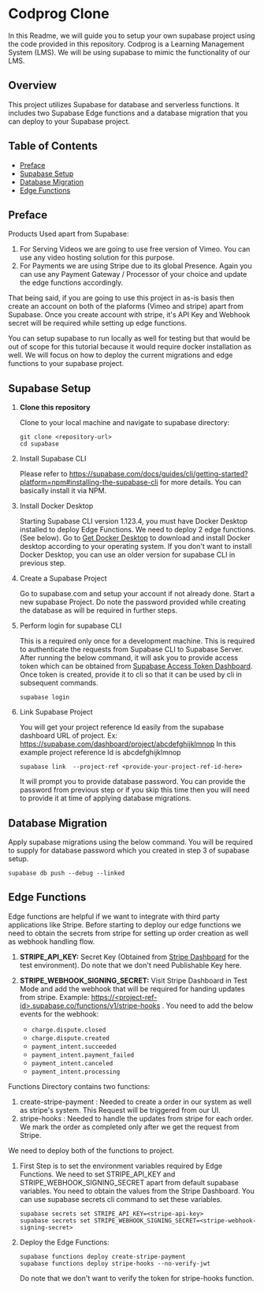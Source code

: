# Codprog Clone

In this Readme, we will guide you to setup your own supabase project using the
code provided in this repository. Codprog is a Learning Management System (LMS).
We will be using supabase to mimic the functionality of our LMS.

## Overview

This project utilizes Supabase for database and serverless functions. It
includes two Supabase Edge functions and a database migration that you can
deploy to your Supabase project.

## Table of Contents

- [Preface](#Preface)
- [Supabase Setup](#supabase-setup)
- [Database Migration](#database-migration)
- [Edge Functions](#edge-functions)

## Preface

Products Used apart from Supabase:

1. For Serving Videos we are going to use free version of Vimeo. You can use any
   video hosting solution for this purpose.
2. For Payments we are using Stripe due to its global Presence. Again you can
   use any Payment Gateway / Processor of your choice and update the edge
   functions accordingly.

That being said, if you are going to use this project in as-is basis then create
an account on both of the plaforms (Vimeo and stripe) apart from Supabase. Once
you create account with stripe, it's API Key and Webhook secret will be required
while setting up edge functions.

You can setup supabase to run locally as well for testing but that would be out
of scope for this tutorial because it would require docker installation as well.
We will focus on how to deploy the current migrations and edge functions to your
supabase project.

## Supabase Setup

1. **Clone this repository**

   Clone to your local machine and navigate to supabase directory:

   ```shell
   git clone <repository-url>
   cd supabase
   ```

2. Install Supabase CLI

   Please refer to
   https://supabase.com/docs/guides/cli/getting-started?platform=npm#installing-the-supabase-cli
   for more details. You can basically install it via NPM.

3. Install Docker Desktop

   Starting Supabase CLI version 1.123.4, you must have Docker Desktop installed
   to deploy Edge Functions. We need to deploy 2 edge functions. (See below). Go
   to [Get Docker Desktop](https://docs.docker.com/get-docker/) to download and
   install Docker desktop according to your operating system. If you don't want
   to install Docker Desktop, you can use an older version for supabase CLI in
   previous step.

4. Create a Supabase Project

   Go to supabase.com and setup your account if not already done. Start a new
   supabase Project. Do note the password provided while creating the database
   as will be required in further steps.

5. Perform login for supabase CLI

   This is a required only once for a development machine. This is required to
   authenticate the requests from Supabase CLI to Supabase Server. After running
   the below command, it will ask you to provide access token which can be
   obtained from
   [Supabase Access Token Dashboard](https://supabase.com/dashboard/account/tokens).
   Once token is created, provide it to cli so that it can be used by cli in
   subsequent commands.

   ```shell
   supabase login
   ```

6. Link Supabase Project

   You will get your project reference Id easily from the supabase dashboard URL
   of project. Ex: https://supabase.com/dashboard/project/abcdefghijklmnop In
   this example project reference Id is abcdefghijklmnop

   ```shell
   supabase link  --project-ref <provide-your-project-ref-id-here>
   ```

   It will prompt you to provide database password. You can provide the password
   from previous step or if you skip this time then you will need to provide it
   at time of applying database migrations.

## Database Migration

Apply supabase migrations using the below command. You will be required to
supply for database password which you created in step 3 of supabase setup.

```shell
supabase db push --debug --linked
```

## Edge Functions

Edge functions are helpful if we want to integrate with third party applications
like Stripe. Before starting to deploy our edge functions we need to obtain the
secrets from stripe for setting up order creation as well as webhook handling
flow.

1. **STRIPE_API_KEY:** Secret Key (Obtained from
   [Stripe Dashboard](https://dashboard.stripe.com/test/apikeys) for the test
   environment). Do note that we don't need Publishable Key here.

2. **STRIPE_WEBHOOK_SIGNING_SECRET:** Visit Stripe Dashboard in Test Mode and
   add the webhook that will be required for handing updates from stripe.
   Example:
   [https://&lt;project-ref-id&gt;.supabase.co/functions/v1/stripe-hooks](https://<project-ref-id>.supabase.co/functions/v1/stripe-hooks)
   . You need to add the below events for the webhook:
   - `charge.dispute.closed`
   - `charge.dispute.created`
   - `payment_intent.succeeded`
   - `payment_intent.payment_failed`
   - `payment_intent.canceled`
   - `payment_intent.processing`

Functions Directory contains two functions:

1. create-stripe-payment : Needed to create a order in our system as well as
   stripe's system. This Request will be triggered from our UI.
2. stripe-hooks : Needed to handle the updates from stripe for each order. We
   mark the order as completed only after we get the request from Stripe.

We need to deploy both of the functions to project.

1. First Step is to set the environment variables required by Edge Functions. We
   need to set STRIPE_API_KEY and STRIPE_WEBHOOK_SIGNING_SECRET apart from
   default supabase variables. You need to obtain the values from the Stripe
   Dashboard. You can use supabase secrets cli command to set these variables.

   ```shell
   supabase secrets set STRIPE_API_KEY=<stripe-api-key>
   supabase secrets set STRIPE_WEBHOOK_SIGNING_SECRET=<stripe-webhook-signing-secret>
   ```

2. Deploy the Edge Functions:
   ```shell
   supabase functions deploy create-stripe-payment
   supabase functions deploy stripe-hooks --no-verify-jwt
   ```
   Do note that we don't want to verify the token for stripe-hooks function.
